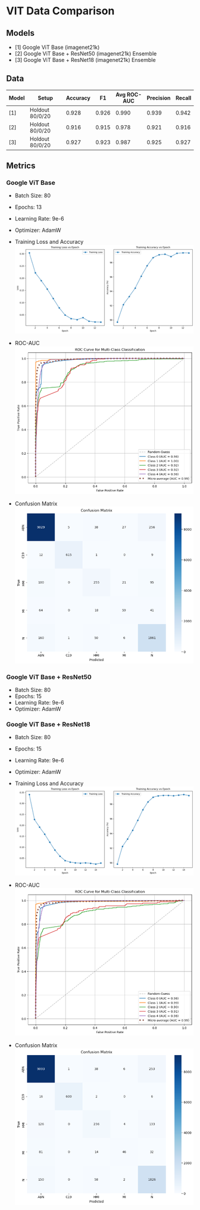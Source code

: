 # VIT Data Comparison

## Models

- [1] Google ViT Base (imagenet21k)
- [2] Google ViT Base + ResNet50 (imagenet21k) Ensemble
- [3] Google ViT Base + ResNet18 (imagenet21k) Ensemble

## Data

| Model | Setup | Accuracy | F1 | Avg ROC-AUC | Precision | Recall |
| --- | --- |--- | --- | --- | --- | --- |
| [1] | Holdout 80/0/20 | 0.928 | 0.926 | 0.990 | 0.939 | 0.942 |
| [2] | Holdout 80/0/20 | 0.916 | 0.915 | 0.978 | 0.921 | 0.916 |
| [3] | Holdout 80/0/20 | 0.927 | 0.923 | 0.987 | 0.925 | 0.927 |

## Metrics

### Google ViT Base

- Batch Size: 80
- Epochs: 13
- Learning Rate: 9e-6
- Optimizer: AdamW

- Training Loss and Accuracy
![Training Loss and Accuracy](./Google%20ViT_TRAIN.png)
- ROC-AUC
![ROC-AUC](./google-vit-roc-auc.png)
- Confusion Matrix
![Confusion Matrix](./google-vit-confusion-matrix.png)

### Google ViT Base + ResNet50

- Batch Size: 80
- Epochs: 15
- Learning Rate: 9e-6
- Optimizer: AdamW

### Google ViT Base + ResNet18

- Batch Size: 80
- Epochs: 15
- Learning Rate: 9e-6
- Optimizer: AdamW

- Training Loss and Accuracy
![Training Loss and Accuracy](./gvit-resnet-18-train-loss.png)
- ROC-AUC
![ROC-AUC](./gvit-reset18-roc-auc.png)
- Confusion Matrix
![Confusion Matrix](./gvit-resnet18-confusion-matrix.png)
